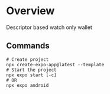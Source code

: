 # Overview
Descriptor based watch only wallet

## Commands
```
# Create project
npx create-expo-app@latest --template
# Start the project
npx expo start [-c]
# OR
npx expo android
```
